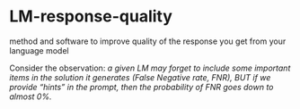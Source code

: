 # LM-response-quality
method and software to improve quality of the response you get from your language model

Consider the observation: 
*a given LM may forget to include some important items in the solution it generates (False Negative rate, FNR), BUT if we provide “hints” in the prompt, then the probability of FNR goes down to almost 0%.*
